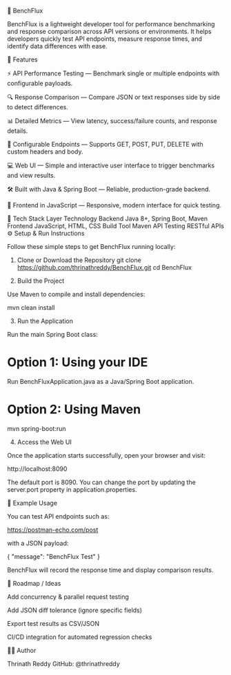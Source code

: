 🚀 BenchFlux

BenchFlux is a lightweight developer tool for performance benchmarking and response comparison across API versions or environments.
It helps developers quickly test API endpoints, measure response times, and identify data differences with ease.

🌟 Features

⚡ API Performance Testing — Benchmark single or multiple endpoints with configurable payloads.

🔍 Response Comparison — Compare JSON or text responses side by side to detect differences.

📊 Detailed Metrics — View latency, success/failure counts, and response details.

🧩 Configurable Endpoints — Supports GET, POST, PUT, DELETE with custom headers and body.

💻 Web UI — Simple and interactive user interface to trigger benchmarks and view results.

🛠️ Built with Java & Spring Boot — Reliable, production-grade backend.

🎨 Frontend in JavaScript — Responsive, modern interface for quick testing.

🧰 Tech Stack
Layer	Technology
Backend	Java 8+, Spring Boot, Maven
Frontend	JavaScript, HTML, CSS
Build Tool	Maven
API Testing	RESTful APIs
⚙️ Setup & Run Instructions

Follow these simple steps to get BenchFlux running locally:

1. Clone or Download the Repository
git clone https://github.com/thrinathreddy/BenchFlux.git
cd BenchFlux

2. Build the Project

Use Maven to compile and install dependencies:

mvn clean install

3. Run the Application

Run the main Spring Boot class:

# Option 1: Using your IDE
Run BenchFluxApplication.java as a Java/Spring Boot application.

# Option 2: Using Maven
mvn spring-boot:run

4. Access the Web UI

Once the application starts successfully, open your browser and visit:

http://localhost:8090


The default port is 8090.
You can change the port by updating the server.port property in application.properties.

📘 Example Usage

You can test API endpoints such as:

https://postman-echo.com/post


with a JSON payload:

{
  "message": "BenchFlux Test"
}


BenchFlux will record the response time and display comparison results.

🧩 Roadmap / Ideas

Add concurrency & parallel request testing

Add JSON diff tolerance (ignore specific fields)

Export test results as CSV/JSON

CI/CD integration for automated regression checks

🧑‍💻 Author

Thrinath Reddy
GitHub: @thrinathreddy  
  
